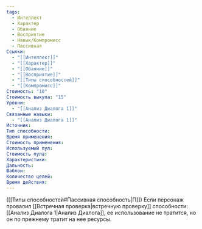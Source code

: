 ```yaml
---
tags:
  - Интеллект
  - Характер
  - Обаяние
  - Восприятие
  - Навык/Компромисс
  - Пассивная
Ссылки:
  - "[[Интеллект]]"
  - "[[Характер]]"
  - "[[Обаяние]]"
  - "[[Восприятие]]"
  - "[[Типы способностей]]"
  - "[[Компромисс]]"
Стоимость: "10"
Стоимость выкупа: "15"
Уровни:
  - "[[Анализ Диалога 1]]"
Связанные навыки:
  - "[[Анализ Диалога 1]]"
Источник:
Тип способности:
Время применения:
Стоимость применения:
Используемый пул:
Стоимость пула:
Характеристики:
Дальность:
Шаблон:
Количество целей:
Время действия:
---
```

([[Типы способностей#Пассивная способность|П]]) Если персонаж провалил [[Встречная проверка|встречную проверку]] способности: [[Анализ Диалога 1|Анализ Диалога]], ее использование не тратится, но он по прежнему тратит на нее ресурсы. 